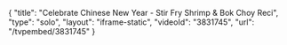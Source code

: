 {
    "title": "Celebrate Chinese New Year - Stir Fry Shrimp & Bok Choy Reci",
    "type": "solo",
    "layout": "iframe-static",
    "videoId": "3831745",
    "url": "\/tvpembed\/3831745"
}